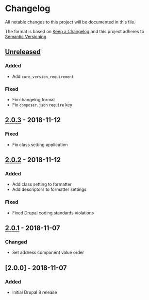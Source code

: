 # Changelog

All notable changes to this project will be documented in this file.

The format is based on [Keep a Changelog](http://keepachangelog.com/en/1.0.0/)
and this project adheres to [Semantic Versioning](http://semver.org/spec/v2.0.0.html).

## [Unreleased]
### Added
- Add `core_version_requirement`

### Fixed
- Fix changelog format
- Fix `composer.json` `require` key

## [2.0.3] - 2018-11-12
### Fixed
- Fix class setting application

## [2.0.2] - 2018-11-12
### Added
- Add class setting to formatter
- Add descriptors to formatter settings

### Fixed
- Fixed Drupal coding standards violations

## [2.0.1] - 2018-11-07
### Changed
- Set address component value order

## [2.0.0] - 2018-11-07
### Added
- Initial Drupal 8 release

[Unreleased]: https://bitbucket.org/projectcosmic/google_map_embed/branches/compare/HEAD..2.0.3
[2.0.3]: https://bitbucket.org/projectcosmic/google_map_embed/branches/compare/2.0.3..2.0.2
[2.0.2]: https://bitbucket.org/projectcosmic/google_map_embed/branches/compare/2.0.2..2.0.1
[2.0.1]: https://bitbucket.org/projectcosmic/google_map_embed/branches/compare/2.0.1..2.0.1
[2.0.1]: https://bitbucket.org/projectcosmic/google_map_embed/branches/compare/2.0.1..2.0.0

